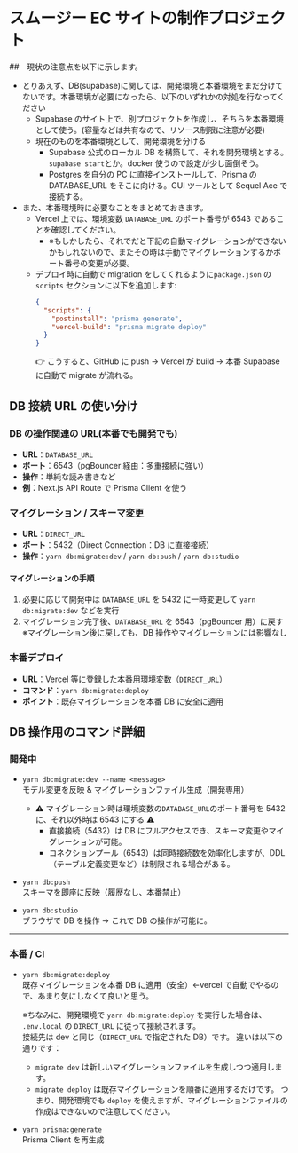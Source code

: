 # スムージー EC サイトの制作プロジェクト

##　現状の注意点を以下に示します。

- とりあえず、DB(supabase)に関しては、開発環境と本番環境をまだ分けてないです。本番環境が必要になったら、以下のいずれかの対処を行なってください
  - Supabase のサイト上で、別プロジェクトを作成し、そちらを本番環境として使う。(容量などは共有なので、リソース制限に注意が必要)
  - 現在のものを本番環境として、開発環境を分ける
    - Supabase 公式のローカル DB を構築して、それを開発環境とする。`supabase start`とか。docker 使うので設定が少し面倒そう。
    - Postgres を自分の PC に直接インストールして、Prisma の DATABASE_URL をそこに向ける。GUI ツールとして Sequel Ace で接続する。
- また、本番環境時に必要なことをまとめておきます。
  - Vercel 上では、環境変数 `DATABASE_URL` のポート番号が 6543 であることを確認してください。
    - ※もしかしたら、それでだと下記の自動マイグレーションができないかもしれないので、またその時は手動でマイグレーションするかポート番号の変更が必要。
  - デプロイ時に自動で migration をしてくれるように`package.json` の `scripts` セクションに以下を追加します:
    ```json
    {
      "scripts": {
        "postinstall": "prisma generate",
        "vercel-build": "prisma migrate deploy"
      }
    }
    ```
    👉 こうすると、GitHub に push → Vercel が build → 本番 Supabase に自動で migrate が流れる。

## DB 接続 URL の使い分け

### DB の操作関連の URL(本番でも開発でも)

- **URL**：`DATABASE_URL`
- **ポート**：6543（pgBouncer 経由：多重接続に強い）
- **操作**：単純な読み書きなど
- **例**：Next.js API Route で Prisma Client を使う

### マイグレーション / スキーマ変更

- **URL**：`DIRECT_URL`
- **ポート**：5432（Direct Connection：DB に直接接続）
- **操作**：`yarn db:migrate:dev` / `yarn db:push` / `yarn db:studio`

#### マイグレーションの手順

1. 必要に応じて開発中は `DATABASE_URL` を 5432 に一時変更して `yarn db:migrate:dev` などを実行
2. マイグレーション完了後、`DATABASE_URL` を 6543（pgBouncer 用）に戻す  
   ※マイグレーション後に戻しても、DB 操作やマイグレーションには影響なし

### 本番デプロイ

- **URL**：Vercel 等に登録した本番用環境変数（`DIRECT_URL`）
- **コマンド**：`yarn db:migrate:deploy`
- **ポイント**：既存マイグレーションを本番 DB に安全に適用

## DB 操作用のコマンド詳細

### 開発中

- `yarn db:migrate:dev --name <message>`  
  モデル変更を反映 & マイグレーションファイル生成（開発専用）
  - ⚠️ マイグレーション時は環境変数の`DATABASE_URL`のポート番号を 5432 に、それ以外時は 6543 にする ⚠️
    - 直接接続（5432）は DB にフルアクセスでき、スキーマ変更やマイグレーションが可能。
    - コネクションプール（6543）は同時接続数を効率化しますが、DDL（テーブル定義変更など）は制限される場合がある。
- `yarn db:push`  
  スキーマを即座に反映（履歴なし、本番禁止）

- `yarn db:studio`  
  ブラウザで DB を操作
  → これで DB の操作が可能に。

---

### 本番 / CI

- `yarn db:migrate:deploy`  
  既存マイグレーションを本番 DB に適用（安全）←vercel で自動でやるので、あまり気にしなくて良いと思う。

  ※ちなみに、開発環境で `yarn db:migrate:deploy` を実行した場合は、  
  `.env.local` の `DIRECT_URL` に従って接続されます。  
  接続先は dev と同じ（`DIRECT_URL` で指定された DB）です。
  違いは以下の通りです：

  - `migrate dev` は新しいマイグレーションファイルを生成しつつ適用します。
  - `migrate deploy` は既存マイグレーションを順番に適用するだけです。
    つまり、開発環境でも `deploy` を使えますが、マイグレーションファイルの作成はできないので注意してください。

- `yarn prisma:generate`  
  Prisma Client を再生成

